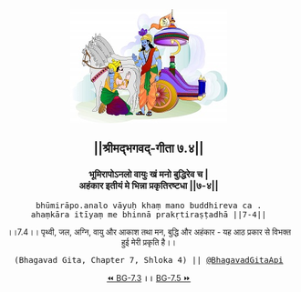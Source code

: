 <center><img src="../../asset/BG.png" alt="#API #bhagavadgitaapi #slok #nodejs #js #api #gitaapi #krishna #hinduism #vedic #ISKCON #shreemadbhagavadgita #technology"/>
<h2>||श्रीमद्‍भगवद्‍-गीता ७.४||</h2>
<h3>भूमिरापोऽनलो वायुः खं मनो बुद्धिरेव च |<br/>अहंकार इतीयं मे भिन्ना प्रकृतिरष्टधा ||७-४||</h3>
<pre>bhūmirāpo.analo vāyuḥ khaṃ mano buddhireva ca .<br/>ahaṃkāra itīyaṃ me bhinnā prakṛtiraṣṭadhā ||7-4||</pre>
<p>।।7.4।। पृथ्वी, जल, अग्नि, वायु और आकाश तथा मन, बुद्धि और अहंकार - यह आठ प्रकार से विभक्त हुई मेरी प्रकृति है।।</p>
<pre>(Bhagavad Gita, Chapter 7, Shloka 4) || <a href="https://twitter.com/bhagavadgitaapi">@BhagavadGitaApi</a></pre><a href="../../7/3">⏪  BG-7.3</a><b>        ।।        </b><a href="../../7/5">BG-7.5  ⏩</a></center></center>